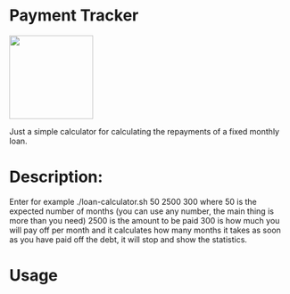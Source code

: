 # Payment Tracker

<div id="header" align="left">
  <img src="https://cdn-icons-png.flaticon.com/512/201/201558.png" width="150"/>
</div>


Just a simple calculator for calculating the repayments of a fixed monthly loan.

# Description:
Enter for example ./loan-calculator.sh 50 2500 300
where 50 is the expected number of months (you can use any number, the main thing is more than you need)
2500 is the amount to be paid
300 is how much you will pay off per month and it calculates how many months it takes
as soon as you have paid off the debt, it will stop and show the statistics.

# Usage
